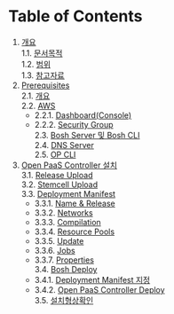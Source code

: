# Table of Contents

1. [개요](#1-개요)	
	1.1. [문서목적](#11-문서목적)	
	1.2. [범위](#12-범위)	
	1.3. [참고자료](#13-참고자료)	
2. [Prerequisites](#2-prerequisites)	
	2.1. [개요](#21-개요)	
	2.2. [AWS](#22-aws)		
	- 2.2.1. [Dashboard(Console)](#221-dashboad(consol))	
	- 2.2.2. [Security Group](#222-security-group)	
	2.3. [Bosh Server 및 Bosh CLI](#23-bosh-server-및-bosh-cli)	
	2.4. [DNS Server](#24-dns-server)	
	2.5. [OP CLI](#25-op-cli)	
3. [Open PaaS Controller 설치](#3-open-paas-controller-설치)	
	3.1. [Release Upload](#31-release-upload)	
	3.2. [Stemcell Upload](#32-stemcell-upload)		
	3.3. [Deployment Manifest](#33-depoyment-manifest)	
	- 3.3.1. [Name & Release](#331-name-&-release)		
	- 3.3.2. [Networks](#332-networks)	
	- 3.3.3. [Compilation](#333-compliation)	
	- 3.3.4. [Resource Pools](#334-resource-pools)	
	- 3.3.5. [Update](#335-update)	
	- 3.3.6. [Jobs](#336-jobs)	
	- 3.3.7. [Properties](#337-properties)	
	3.4. [Bosh Deploy](#34-bosh-deploy)		
	- 3.4.1. [Deployment Manifest 지정](#341-deployment-manifest-지정)	
	- 3.4.2. [Open PaaS Controller Deploy](#342-open-paas-controller-deploy)	
	3.5. [설치형상확인](#35-설치형상확인)	
